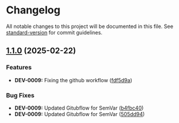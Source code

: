 # Changelog

All notable changes to this project will be documented in this file. See [standard-version](https://github.com/conventional-changelog/standard-version) for commit guidelines.

## [1.1.0](https://github.com/Piyushgautamsingh/RedisKage/compare/v1.0.0...v1.1.0) (2025-02-22)


### Features

* **DEV-0009:** Fixing the github workflow ([fdf5d9a](https://github.com/Piyushgautamsingh/RedisKage/commit/fdf5d9a290ec87da3dc65a1b0c99705a7893bca2))


### Bug Fixes

* **DEV-0009:** Updated Gitubflow for SemVar ([b4fbc40](https://github.com/Piyushgautamsingh/RedisKage/commit/b4fbc40b1bf86ddcb14099fa956394d971c06d4f))
* **DEV-0009:** Updated Gitubflow for SemVar ([505dd94](https://github.com/Piyushgautamsingh/RedisKage/commit/505dd94af864d2e4e91f058830ac65ed24556bb5))

